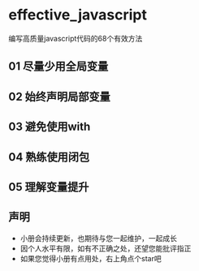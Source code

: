 # effective_javascript
编写高质量javascript代码的68个有效方法

## 01 尽量少用全局变量

## 02 始终声明局部变量

## 03 避免使用with

## 04 熟练使用闭包

## 05 理解变量提升

## 声明
- 小册会持续更新，也期待与您一起维护，一起成长
- 因个人水平有限，如有不正确之处，还望您能批评指正
- 如果您觉得小册有点用处，右上角点个star吧

